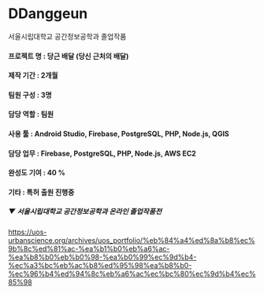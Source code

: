 # DDanggeun
서울시립대학교 공간정보공학과 졸업작품

#### 프로젝트 명 : 당근 배달 (당신 근처의 배달)
#### 제작 기간 : 2개월
#### 팀원 구성 : 3명
#### 담당 역할 : 팀원
#### 사용 툴 : Android Studio, Firebase, PostgreSQL, PHP, Node.js, QGIS
#### 담당 업무 : Firebase, PostgreSQL, PHP, Node.js, AWS EC2
#### 완성도 기여 : 40 %
#### 기타 : 특허 출원 진행중


##### ▼ 서울시립대학교 공간정보공학과 온라인 졸업작품전
https://uos-urbanscience.org/archives/uos_portfolio/%eb%84%a4%ed%8a%b8%ec%9b%8c%ed%81%ac-%ea%b1%b0%eb%a6%ac-%ea%b8%b0%eb%b0%98-%ea%b0%99%ec%9d%b4-%ec%a3%bc%eb%ac%b8%ed%95%98%ea%b8%b0-%ec%96%b4%ed%94%8c%eb%a6%ac%ec%bc%80%ec%9d%b4%ec%85%98
